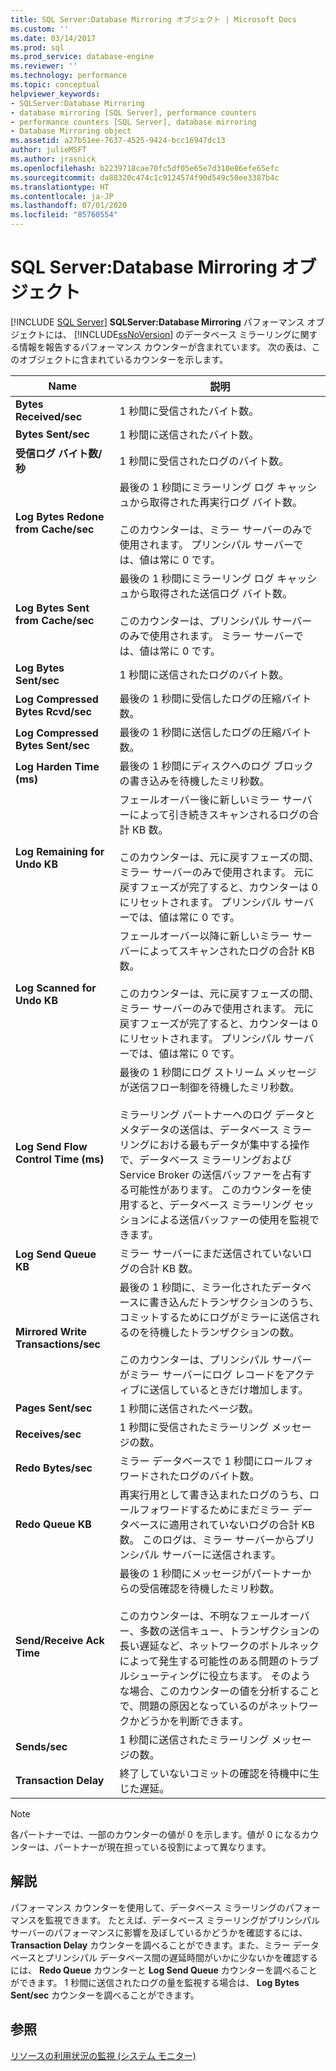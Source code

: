 ```yaml
---
title: SQL Server:Database Mirroring オブジェクト | Microsoft Docs
ms.custom: ''
ms.date: 03/14/2017
ms.prod: sql
ms.prod_service: database-engine
ms.reviewer: ''
ms.technology: performance
ms.topic: conceptual
helpviewer_keywords:
- SQLServer:Database Mirroring
- database mirroring [SQL Server], performance counters
- performance counters [SQL Server], database mirroring
- Database Mirroring object
ms.assetid: a27b51ee-7637-4525-9424-bcc16947dc13
author: julieMSFT
ms.author: jrasnick
ms.openlocfilehash: b2239718cae70fc5df05e65e7d310e86efe65efc
ms.sourcegitcommit: da88320c474c1c9124574f90d549c50ee3387b4c
ms.translationtype: HT
ms.contentlocale: ja-JP
ms.lasthandoff: 07/01/2020
ms.locfileid: "85760554"
---
```

# <a name="sql-server-database-mirroring-object"></a>SQL Server:Database Mirroring オブジェクト
 [!INCLUDE [SQL Server](../../includes/applies-to-version/sqlserver.md)]
  **SQLServer:Database Mirroring** パフォーマンス オブジェクトには、 [!INCLUDE[ssNoVersion](../../includes/ssnoversion-md.md)] のデータベース ミラーリングに関する情報を報告するパフォーマンス カウンターが含まれています。 次の表は、このオブジェクトに含まれているカウンターを示します。  
  
|Name|説明|  
|----------|-----------------|  
|**Bytes Received/sec**|1 秒間に受信されたバイト数。|  
|**Bytes Sent/sec**|1 秒間に送信されたバイト数。|  
|**受信ログ バイト数/秒**|1 秒間に受信されたログのバイト数。|  
|**Log Bytes Redone from Cache/sec**|最後の 1 秒間にミラーリング ログ キャッシュから取得された再実行ログ バイト数。<br /><br /> このカウンターは、ミラー サーバーのみで使用されます。 プリンシパル サーバーでは、値は常に 0 です。|  
|**Log Bytes Sent from Cache/sec**|最後の 1 秒間にミラーリング ログ キャッシュから取得された送信ログ バイト数。<br /><br /> このカウンターは、プリンシパル サーバーのみで使用されます。 ミラー サーバーでは、値は常に 0 です。|  
|**Log Bytes Sent/sec**|1 秒間に送信されたログのバイト数。|  
|**Log Compressed Bytes Rcvd/sec**|最後の 1 秒間に受信したログの圧縮バイト数。|  
|**Log Compressed Bytes Sent/sec**|最後の 1 秒間に送信したログの圧縮バイト数。|  
|**Log Harden Time (ms)**|最後の 1 秒間にディスクへのログ ブロックの書き込みを待機したミリ秒数。|  
|**Log Remaining for Undo KB**|フェールオーバー後に新しいミラー サーバーによって引き続きスキャンされるログの合計 KB 数。<br /><br /> このカウンターは、元に戻すフェーズの間、ミラー サーバーのみで使用されます。 元に戻すフェーズが完了すると、カウンターは 0 にリセットされます。 プリンシパル サーバーでは、値は常に 0 です。|  
|**Log Scanned for Undo KB**|フェールオーバー以降に新しいミラー サーバーによってスキャンされたログの合計 KB 数。<br /><br /> このカウンターは、元に戻すフェーズの間、ミラー サーバーのみで使用されます。 元に戻すフェーズが完了すると、カウンターは 0 にリセットされます。 プリンシパル サーバーでは、値は常に 0 です。|  
|**Log Send Flow Control Time (ms)**|最後の 1 秒間にログ ストリーム メッセージが送信フロー制御を待機したミリ秒数。<br /><br /> ミラーリング パートナーへのログ データとメタデータの送信は、データベース ミラーリングにおける最もデータが集中する操作で、データベース ミラーリングおよび Service Broker の送信バッファーを占有する可能性があります。 このカウンターを使用すると、データベース ミラーリング セッションによる送信バッファーの使用を監視できます。|  
|**Log Send Queue KB**|ミラー サーバーにまだ送信されていないログの合計 KB 数。|  
|**Mirrored Write Transactions/sec**|最後の 1 秒間に、ミラー化されたデータベースに書き込んだトランザクションのうち、コミットするためにログがミラーに送信されるのを待機したトランザクションの数。<br /><br /> このカウンターは、プリンシパル サーバーがミラー サーバーにログ レコードをアクティブに送信しているときだけ増加します。|  
|**Pages Sent/sec**|1 秒間に送信されたページ数。|  
|**Receives/sec**|1 秒間に受信されたミラーリング メッセージの数。|  
|**Redo Bytes/sec**|ミラー データベースで 1 秒間にロールフォワードされたログのバイト数。|  
|**Redo Queue KB**|再実行用として書き込まれたログのうち、ロールフォワードするためにまだミラー データベースに適用されていないログの合計 KB 数。 このログは、ミラー サーバーからプリンシパル サーバーに送信されます。|  
|**Send/Receive Ack Time**|最後の 1 秒間にメッセージがパートナーからの受信確認を待機したミリ秒数。<br /><br /> このカウンターは、不明なフェールオーバー、多数の送信キュー、トランザクションの長い遅延など、ネットワークのボトルネックによって発生する可能性のある問題のトラブルシューティングに役立ちます。 そのような場合、このカウンターの値を分析することで、問題の原因となっているのがネットワークかどうかを判断できます。|  
|**Sends/sec**|1 秒間に送信されたミラーリング メッセージの数。|  
|**Transaction Delay**|終了していないコミットの確認を待機中に生じた遅延。|  
  
> [!NOTE]  
>  各パートナーでは、一部のカウンターの値が 0 を示します。値が 0 になるカウンターは、パートナーが現在担っている役割によって異なります。  
  
## <a name="remarks"></a>解説  
 パフォーマンス カウンターを使用して、データベース ミラーリングのパフォーマンスを監視できます。 たとえば、データベース ミラーリングがプリンシパル サーバーのパフォーマンスに影響を及ぼしているかどうかを確認するには、 **Transaction Delay** カウンターを調べることができます。また、ミラー データベースとプリンシパル データベース間の遅延時間がいかに少ないかを確認するには、 **Redo Queue** カウンターと **Log Send Queue** カウンターを調べることができます。 1 秒間に送信されたログの量を監視する場合は、 **Log Bytes Sent/sec** カウンターを調べることができます。  
  
## <a name="see-also"></a>参照  
 [リソースの利用状況の監視 &#40;システム モニター&#41;](../../relational-databases/performance-monitor/monitor-resource-usage-system-monitor.md)  
  
  
